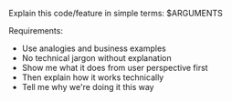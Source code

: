 Explain this code/feature in simple terms: $ARGUMENTS

Requirements:
- Use analogies and business examples
- No technical jargon without explanation
- Show me what it does from user perspective first
- Then explain how it works technically
- Tell me why we're doing it this way